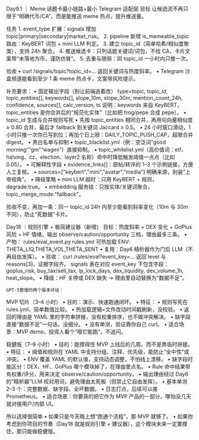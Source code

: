 Day9.1 ｜ Meme 话题卡最小链路+最小 Telegram 适配层
目标
让候选流不再只限于“明确代币/CA”，而是能推送 meme 热点，提升推送量。

任务 1. event_type 扩展：signals 增加 topic|primary|secondary|market_risk。 2. pipeline 新增 is_memeable_topic 路由：KeyBERT 词包 + mini LLM 判定。 3. 建立 topic_id（简单哈希/相似度聚类），支持 24h 聚合。 4. 推送候选卡：只列话题关键词/词包，不给 CA，卡片文案带“未落地为币，谨防仿冒”。 5. 去重与限频：同 topic_id 一小时内只推一次。

验收
• curl /signals/topic?topic_id=… 返回关键词与热度斜率。
• Telegram 沙盒频道能看到至少 1 条 meme 热点卡，文案带风险提示。

补充要求：
• 固定输出字段（别让前端追着改）
type=topic, topic_id, topic_entities[], keywords[], slope_10m, slope_30m, mention_count_24h, confidence, sources[], calc_version, ts
说明：keywords 来自 KeyBERT，topic_entities 是你合并后的“规范化实体”（比如把 frog/pepe 合成 pepe）。
• topic_id 生成与合并规则写死
• 先按 topic_entities 相同合并，再用句向量相似度 ≥ 0.80 合并，最后才 fallback 到关键词 Jaccard ≥ 0.5。
• 24 小时窗口滑动，1 小时只推一次你已写到位；再加个日上限：DAILY_TOPIC_PUSH_CAP，超限合并 digest。
• 黑白名单与抑制
• topic_blacklist.yml（例：空泛词“good morning”“gm”“wagmi”）直接抑制。
• topic_whitelist.yml（高价值词：etf、halving、cz、election、layer2 名称）命中时降低触发阈值一点点（比如 0.05）。
• 可解释性字段
• evidence_links[]：原帖/转评的 1–3 个示例链接，方便人工复核。
• sources=["keybert","mini","avatar","media"] 明确来源，别装“上帝视角”。
• 降级策略
• mini LLM 超时：只用 KeyBERT + 规则，degrade:true。
• embedding 服务挂：只按实体/关键词聚合，topic_merge_mode:"fallback"。

验收不变，再加一条：同一 topic_id 24h 内至少能看到斜率变化（10m 与 30m 不同），防止“死数据”卡片。

Day18 ｜规则引擎 + 极简建议器（新增）
目标：热度斜率 + DEX 变化 + GoPlus 风险 + HF 情绪，输出 observe/caution/opportunity 三档，理由最多三条。
• 产物：
rules/eval_event.py
rules.yml 可热加载
ENV: THETA_LIQ,THETA_VOL,THETA_SENT
• 复用：Day6 精析器作为门后 LLM（不再自由发挥）。
• 验收：
curl /rules/eval?event_key=... 返回 level 与 reasons[3]，证据字段齐。
signals 表在对应 event_key 下包含字段：goplus_risk, buy_tax/sell_tax, lp_lock_days, dex_liquidity, dex_volume_1h, heat_slope。
• 降级：HF 关停或 DEX 缺失 → 理由里自动替换为“数据不足”。

    GPT-5整理的两个版本评估：

MVP 切片（3–4 小时）
• 目的：演示、快速跑通闭环。
• 特征：
• 规则写死在 rules.yml，简单数值比较。
• 热加载逻辑=文件改动时间戳刷新，没校验。
• 返回的理由是 YAML 里的字符串拼接，没有权重排序，也不做冲突解决。
• 缺字段直接“数据不足”一句话，没细分。
• 没有单测，验证靠你自己 curl。
• 适合场景：MVP demo，投资人看个“哦它能跑”，不追问。

稳健版（7–9 小时）
• 目的：能撑得住 MVP 上线后的几周，而不是靠临时拼接。
• 特征：
• 阈值和规则在 YAML 中支持分组、注释、优先级，能防止“全中性”或冲突。
• ENV 覆盖 YAML 的默认值，支持动态调整，不怕线上漂移。
• 缺字段时能区分：DEX、HF、GoPlus 哪个模块掉了，在理由里点名。
• Rule 命中结果带有权重/评分，用来决定 observe/caution/opportunity。
• 输出理由经过 Day6 的“精析器”LLM 校对用词，避免理由太死板（但禁止它自由发挥）。
• 基本单测 2–3 个：完整数据、缺字段、全坏数据。
• 日志打点，后续可以接 Prometheus。
• 适合场景：你要真的把它作为 MVP 产品的一部分，哪怕没几天就对接用户/内部 UI。

所以选择很简单
• 如果只是今天晚上想“跑通个流程”，那 MVP 就够了。
• 如果你考虑到你项目的节奏（Day18 就是规则引擎 + 建议器），这个模块未来一定要撑住，那只能做稳健版。

